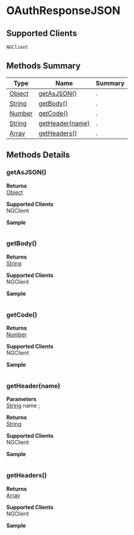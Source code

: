 #  OAuthResponseJSON

## **Supported Clients**

    NGClient

## Methods Summary

| Type                                                  | Name                    | Summary                                                                                                           |
| ----------------------------------------------------- | ----------------------- | ----------------------------------------------------------------------------------------------------------------- |
| [Object](../../JSLib/Object.md) | [getAsJSON()](OAuthResponseJSON.md#getasjson)                   | .                                    |
| [String](../../JSLib/String.md) | [getBody()](OAuthResponseJSON.md#getbody)                   | .                                    |
| [Number](../../JSLib/Number.md) | [getCode()](OAuthResponseJSON.md#getcode)                   | .                                    |
| [String](../../JSLib/String.md) | [getHeader(name)](OAuthResponseJSON.md#getheader-name)                   | .                                    |
| [Array](../../JSLib/Array.md) | [getHeaders()](OAuthResponseJSON.md#getheaders)                   | .                                    |

## Methods Details

### getAsJSON()




**Returns**\
[Object](../../JSLib/Object.md) 

**Supported Clients**\
NGClient

**Sample**

```javascript

```
### getBody()




**Returns**\
[String](../../JSLib/String.md) 

**Supported Clients**\
NGClient

**Sample**

```javascript

```
### getCode()




**Returns**\
[Number](../../JSLib/Number.md) 

**Supported Clients**\
NGClient

**Sample**

```javascript

```
### getHeader(name)



**Parameters**\
[String](../../JSLib/String.md) name  ;

**Returns**\
[String](../../JSLib/String.md) 

**Supported Clients**\
NGClient

**Sample**

```javascript

```
### getHeaders()




**Returns**\
[Array](../../JSLib/Array.md) 

**Supported Clients**\
NGClient

**Sample**

```javascript

```


